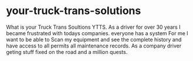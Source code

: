 # your-truck-trans-solutions
What is your Truck Trans Soultions YTTS.
As a driver for over 30 years I became frustrated
with todays companies.
everyone has a system
For me I want to be able to Scan my equipment
and see the complete history and have access to all permits
all maintenance records.
As a company driver geting stuff fixed on the
road and a million quests.

